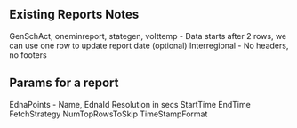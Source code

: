 ## Existing Reports Notes
GenSchAct, oneminreport, stategen, volttemp - Data starts after 2 rows, we can use one row to update report date (optional)
Interregional - No headers, no footers

## Params for a report
EdnaPoints - Name, EdnaId
Resolution in secs
StartTime
EndTime
FetchStrategy
NumTopRowsToSkip
TimeStampFormat